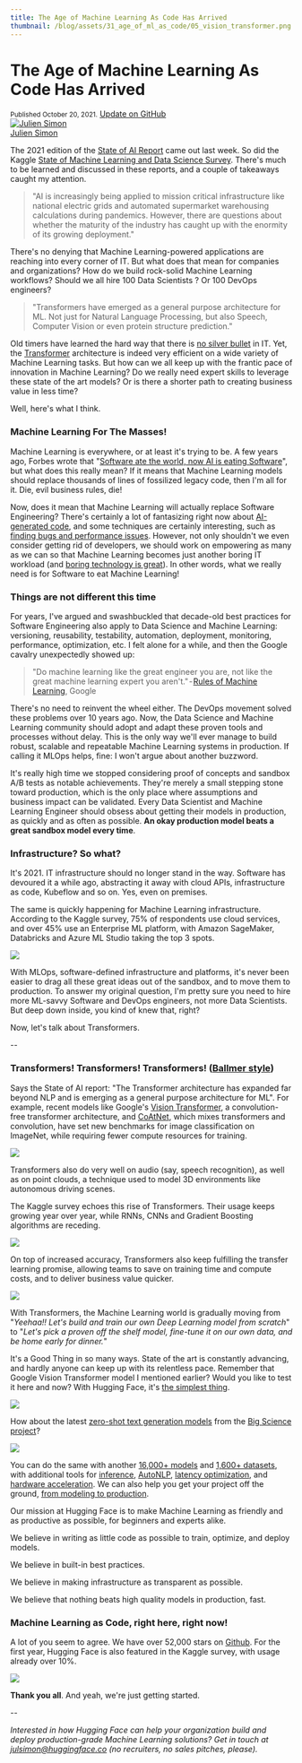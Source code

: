 ```yaml
---
title: The Age of Machine Learning As Code Has Arrived
thumbnail: /blog/assets/31_age_of_ml_as_code/05_vision_transformer.png
---
```


<h1>
The Age of Machine Learning As Code Has Arrived
</h1>


  <div class="blog-metadata">
    <small>Published October 20, 2021.</small>
    <a target="_blank" class="btn no-underline text-sm mb-5 font-sans" href="https://github.com/huggingface/blog/blob/master/the_age_of_ml_as_code_has_arrived.md">
        Update on GitHub
    </a>
</div>

<div class="author-card">
  <a href="https://twitter.com/julsimon">
    <img class="avatar avatar-user" src="https://aeiljuispo.cloudimg.io/v7/https://s3.amazonaws.com/moonup/production/uploads/1633343465505-noauth.jpeg?w=128&h=128&f=face" title="Julien Simon">
    <div class="bfc">
      <span class=fullname">Julien Simon</span>
                           </a>
    </div>


                           
                           

The 2021 edition of the [State of AI Report](https://www.stateof.ai/2021-report-launch.html) came out last week. So did the Kaggle [State of Machine Learning and Data Science Survey](https://www.kaggle.com/c/kaggle-survey-2021). There's much to be learned and discussed in these reports, and a couple of takeaways caught my attention.

> "AI is increasingly being applied to mission critical infrastructure like national electric grids and automated supermarket warehousing calculations during pandemics. However, there are questions about whether the maturity of the industry has caught up with the enormity of its growing deployment."

There's no denying that Machine Learning-powered applications are reaching into every corner of IT. But what does that mean for companies and organizations? How do we build rock-solid Machine Learning workflows? Should we all hire 100 Data Scientists ? Or 100 DevOps engineers?

> "Transformers have emerged as a general purpose architecture for ML. Not just for Natural Language Processing, but also Speech, Computer Vision or even protein structure prediction."

Old timers have learned the hard way that there is [no silver bullet](https://en.wikipedia.org/wiki/No_Silver_Bullet) in IT. Yet, the [Transformer](https://arxiv.org/abs/1706.03762) architecture is indeed very efficient on a wide variety of Machine Learning tasks. But how can we all keep up with the frantic pace of innovation in Machine Learning? Do we really need expert skills to leverage these state of the art models? Or is there a shorter path to creating business value in less time?

Well, here's what I think.


### Machine Learning For The Masses!

Machine Learning is everywhere, or at least it's trying to be. A few years ago, Forbes wrote that "[Software ate the world, now AI is eating Software](https://www.forbes.com/sites/cognitiveworld/2019/08/29/software-ate-the-world-now-ai-is-eating-software/)", but what does this really mean? If it means that Machine Learning models should replace thousands of lines of fossilized legacy code, then I'm all for it. Die, evil business rules, die!

Now, does it mean that Machine Learning will actually replace Software Engineering? There's certainly a lot of fantasizing right now about [AI-generated code](https://www.wired.com/story/ai-latest-trick-writing-computer-code/), and some techniques are certainly interesting, such as [finding bugs and performance issues](https://aws.amazon.com/codeguru). However, not only shouldn't we even consider getting rid of developers, we should work on empowering as many as we can so that Machine Learning becomes just another boring IT workload (and [boring technology is great](http://boringtechnology.club/)). In other words, what we really need is for Software to eat Machine Learning!

### Things are not different this time

For years, I've argued and swashbuckled that decade-old best practices for Software Engineering also apply to Data Science and Machine Learning: versioning, reusability, testability, automation, deployment, monitoring, performance, optimization, etc. I felt alone for a while, and then the Google cavalry unexpectedly showed up:

> "Do machine learning like the great engineer you are, not like the great machine learning expert you aren't." - [Rules of Machine Learning](https://developers.google.com/machine-learning/guides/rules-of-ml), Google

There's no need to reinvent the wheel either. The DevOps movement solved these problems over 10 years ago. Now, the Data Science and Machine Learning community should adopt and adapt these proven tools and processes without delay. This is the only way we'll ever manage to build robust, scalable and repeatable Machine Learning systems in production. If calling it MLOps helps, fine: I won't argue about another buzzword.

It's really high time we stopped considering proof of concepts and sandbox A/B tests as notable achievements. They're merely a small stepping stone toward production, which is the only place where assumptions and business impact can be validated. Every Data Scientist and Machine Learning Engineer should obsess about getting their models in production, as quickly and as often as possible. **An okay production model beats a great sandbox model every time**.

### Infrastructure? So what?

It's 2021. IT infrastructure should no longer stand in the way. Software has devoured it a while ago, abstracting it away with cloud APIs, infrastructure as code, Kubeflow and so on. Yes, even on premises.

The same is quickly happening for Machine Learning infrastructure. According to the Kaggle survey, 75% of respondents use cloud services, and over 45% use an Enterprise ML platform, with Amazon SageMaker, Databricks and Azure ML Studio taking the top 3 spots.

<kbd>
  <img src="assets/31_age_of_ml_as_code/01_entreprise_ml.png">
</kbd>

With MLOps, software-defined infrastructure and platforms, it's never been easier to drag all these great ideas out of the sandbox, and to move them to production. To answer my original question, I'm pretty sure you need to hire more ML-savvy Software and DevOps engineers, not more Data Scientists. But deep down inside, you kind of knew that, right?

Now, let's talk about Transformers.

--

### Transformers! Transformers! Transformers! ([Ballmer style](https://www.youtube.com/watch?v=Vhh_GeBPOhs))

Says the State of AI report: "The Transformer architecture has expanded far beyond NLP and is emerging as a general purpose architecture for ML". For example, recent models like Google's [Vision Transformer](https://paperswithcode.com/method/vision-transformer), a convolution-free transformer architecture, and [CoAtNet](https://paperswithcode.com/paper/coatnet-marrying-convolution-and-attention), which mixes transformers and convolution, have set new benchmarks for image classification on ImageNet, while requiring fewer compute resources for training.

<kbd>
  <img src="assets/31_age_of_ml_as_code/02_vision_transformer.png">
</kbd>

Transformers also do very well on audio (say, speech recognition), as well as on point clouds, a technique used to model 3D environments like autonomous driving scenes.

The Kaggle survey echoes this rise of Transformers. Their usage keeps growing year over year, while RNNs, CNNs and Gradient Boosting algorithms are receding.

<kbd>
  <img src="assets/31_age_of_ml_as_code/03_transformers.png">
</kbd>

On top of increased accuracy, Transformers also keep fulfilling the transfer learning promise, allowing teams to save on training time and compute costs, and to deliver business value quicker.

<kbd>
  <img src="assets/31_age_of_ml_as_code/04_general_transformers.png">
</kbd>

With Transformers, the Machine Learning world is gradually moving from "*Yeehaa!! Let's build and train our own Deep Learning model from scratch*" to "*Let's pick a proven off the shelf model, fine-tune it on our own data, and be home early for dinner.*"

It's a Good Thing in so many ways. State of the art is constantly advancing, and hardly anyone can keep up with its relentless pace. Remember that Google Vision Transformer model I mentioned earlier? Would you like to test it here and now? With Hugging Face, it's [the simplest thing](https://huggingface.co/google/vit-base-patch16-224).

<kbd>
  <img src="assets/31_age_of_ml_as_code/05_vision_transformer.png">
</kbd>

How about the latest [zero-shot text generation models](https://huggingface.co/bigscience) from the [Big Science project](https://bigscience.huggingface.co/)?

<kbd>
  <img src="assets/31_age_of_ml_as_code/06_big_science.png">
</kbd>

You can do the same with another [16,000+ models](https://huggingface.co/models) and [1,600+ datasets](https://huggingface.co/datasets), with additional tools for [inference](https://huggingface.co/inference-api), [AutoNLP](https://huggingface.co/autonlp), [latency optimization](https://huggingface.co/infinity), and [hardware acceleration](https://huggingface.co/hardware). We can also help you get your project off the ground, [from modeling to production](https://huggingface.co/support).

Our mission at Hugging Face is to make Machine Learning as friendly and as productive as possible, for beginners and experts alike. 

We believe in writing as little code as possible to train, optimize, and deploy models. 

We believe in built-in best practices. 

We believe in making infrastructure as transparent as possible. 

We believe that nothing beats high quality models in production, fast.

### Machine Learning as Code, right here, right now!
A lot of you seem to agree. We have over 52,000 stars on [Github](https://github.com/huggingface). For the first year, Hugging Face is also featured in the Kaggle survey, with usage already over 10%.

<kbd>
  <img src="assets/31_age_of_ml_as_code/07_kaggle.png">
</kbd>


**Thank you all**. And yeah, we're just getting started.

--

*Interested in how Hugging Face can help your organization build and deploy production-grade Machine Learning solutions? Get in touch at [julsimon@huggingface.co](mailto:julsimon@huggingface.co) (no recruiters, no sales pitches, please).*
